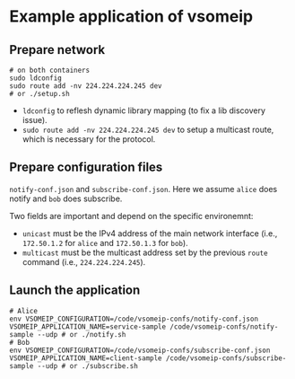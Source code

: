 # Example application of vsomeip

## Prepare network

```
# on both containers
sudo ldconfig
sudo route add -nv 224.224.224.245 dev
# or ./setup.sh
```

* `ldconfig` to reflesh dynamic library mapping (to fix a lib discovery issue).
* `sudo route add -nv 224.224.224.245 dev` to setup a multicast route, which is necessary for the protocol.

## Prepare configuration files

`notify-conf.json` and `subscribe-conf.json`. Here we assume `alice` does notify and `bob` does subscribe.

Two fields are important and depend on the specific environemnt:

* `unicast` must be the IPv4 address of the main network interface (i.e., `172.50.1.2` for `alice` and `172.50.1.3` for `bob`).
* `multicast` must be the multicast address set by the previous `route` command (i.e., `224.224.224.245`).

## Launch the application

```
# Alice
env VSOMEIP_CONFIGURATION=/code/vsomeip-confs/notify-conf.json VSOMEIP_APPLICATION_NAME=service-sample /code/vsomeip-confs/notify-sample --udp # or ./notify.sh
# Bob
env VSOMEIP_CONFIGURATION=/code/vsomeip-confs/subscribe-conf.json VSOMEIP_APPLICATION_NAME=client-sample /code/vsomeip-confs/subscribe-sample --udp # or ./subscribe.sh
```